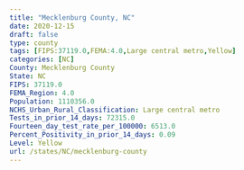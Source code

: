 ```yaml
---
title: "Mecklenburg County, NC"
date: 2020-12-15
draft: false
type: county
tags: [FIPS:37119.0,FEMA:4.0,Large central metro,Yellow]
categories: [NC]
County: Mecklenburg County
State: NC
FIPS: 37119.0
FEMA_Region: 4.0
Population: 1110356.0
NCHS_Urban_Rural_Classification: Large central metro
Tests_in_prior_14_days: 72315.0
Fourteen_day_test_rate_per_100000: 6513.0
Percent_Positivity_in_prior_14_days: 0.09
Level: Yellow
url: /states/NC/mecklenburg-county
---
```



